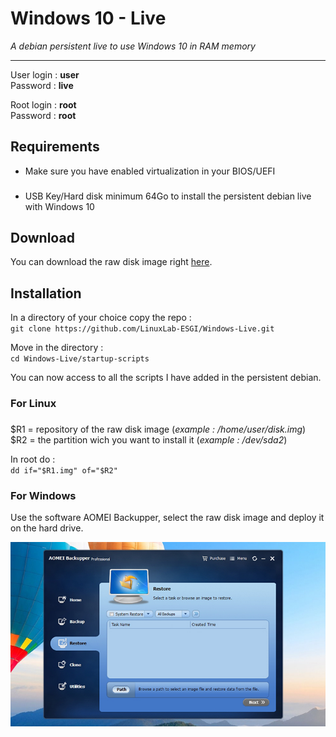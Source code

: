 # Windows 10 - Live
<i> A debian persistent live to use Windows 10 in RAM memory</i>
__________


User login : <b>user</b><br>
Password : <b>live</b>

Root login : <b>root</b><br>
Password : <b>root</b>

## Requirements

- Make sure you have enabled virtualization in your BIOS/UEFI <br>
###
- USB Key/Hard disk minimum 64Go to install the persistent debian live with Windows 10

## Download

You can download the raw disk image right <a href="http://gofile.me/4HEFI/AEFGRd5FW">here</a>.

## Installation

In a directory of your choice copy the repo :  
`git clone https://github.com/LinuxLab-ESGI/Windows-Live.git`  

Move in the directory :  
`cd Windows-Live/startup-scripts`

You can now access to all the scripts I have added in the persistent debian.

### For Linux
###
\$R1 = repository of the raw disk image (<i>example : /home/user/disk.img</i>)<br>
$R2 = the partition wich you want to install it (<i>example : /dev/sda2</i>)

In root do : <br>
`dd if="$R1.img" of="$R2"`

### For Windows

Use the software AOMEI Backupper, select the raw disk image and deploy it on the hard drive.

![AOMEI Backupper](/img/restore_aomei.jpg "Screenshot AOMEI")